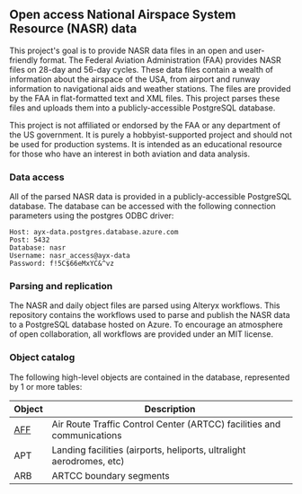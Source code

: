 ## Open access National Airspace System Resource (NASR) data

This project's goal is to provide NASR data files in an open and user-friendly format. The Federal Aviation Administration (FAA) provides NASR files on 28-day and 56-day cycles. These data files contain a wealth of information about the airspace of the USA, from airport and runway information to navigational aids and weather stations. The files are provided by the FAA in flat-formatted text and XML files. This project parses these files and uploads them into a publicly-accessible PostgreSQL database.

This project is not affiliated or endorsed by the FAA or any department of the US government. It is purely a hobbyist-supported project and should not be used for production systems. It is intended as an educational resource for those who have an interest in both aviation and data analysis.

### Data access

All of the parsed NASR data is provided in a publicly-accessible PostgreSQL database. The database can be accessed with the following connection parameters using the postgres ODBC driver:

```
Host: ayx-data.postgres.database.azure.com
Post: 5432
Database: nasr
Username: nasr_access@ayx-data
Password: f!5C$66eMxYC&^vz
```

### Parsing and replication

The NASR and daily object files are parsed using Alteryx workflows. This repository contains the workflows used to parse and publish the NASR data to a PostgreSQL database hosted on Azure. To encourage an atmosphere of open collaboration, all workflows are provided under an MIT license.

### Object catalog

The following high-level objects are contained in the database, represented by 1 or more tables:

|Object              |Description                                                           |
|--------------------|----------------------------------------------------------------------|
|[AFF](/ARB.md)      |Air Route Traffic Control Center (ARTCC) facilities and communications|
|APT                 |Landing facilities (airports, heliports, ultralight aerodromes, etc)  |
|ARB                 |ARTCC boundary segments                                               |
